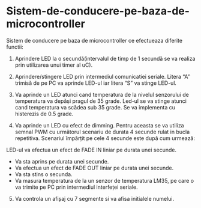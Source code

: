 # Sistem-de-conducere-pe-baza-de-microcontroller
Sistem de conducere pe baza de microcontroller ce efectueaza diferite functii: 

1. Aprindere LED la o secundă(intervalul de timp de 1 secundă se va realiza prin utilizarea unui timer al uC).

2. Aprindere/stingere LED prin intermediul comunicatiei seriale. Litera “A” trimisă de pe PC va aprinde LED-ul iar litera “S” va stinge LED-ul.

3. Va aprinde un LED atunci cand temperatura de la nivelul senzorului de temperatura va depăși pragul de 35 grade. Led-ul se va stinge atunci cand temperatura va scădea sub 35 grade. Se va implementa cu histerezis de 0.5 grade.

4. Va aprinde un LED cu efect de dimming. Pentru aceasta se va utiliza semnal PWM cu următorul scenariu de durata 4 secunde rulat in bucla repetitiva. Scenariul împărțit pe cele 4 secunde este după cum urmează:

  LED-ul va efectua un efect de FADE IN liniar pe durata unei secunde.
 - Va sta aprins pe durata unei secunde.
 - Va efectua un efect de FADE OUT liniar pe durata unei secunde.
 - Va sta stins o secunda.
 - Va masura temperatura de la un senzor de temperatura LM35, pe care o va trimite pe PC prin intermediul interfeței seriale.

5. Va controla un afișaj cu 7 segmente si va afisa initialele numelui.
